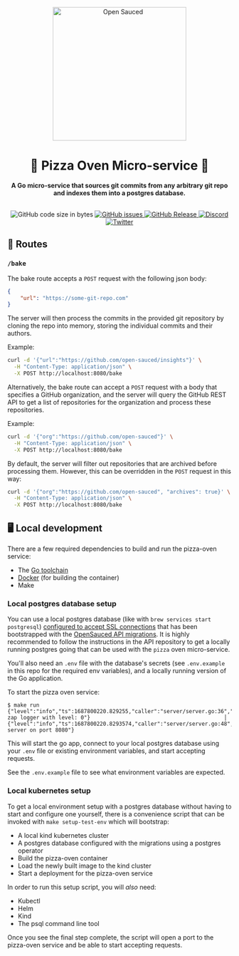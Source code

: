 <div align="center">
  <br>
  <img alt="Open Sauced" src="https://i.ibb.co/7jPXt0Z/logo1-92f1a87f.png" width="300px">
  <h1>🍕 Pizza Oven Micro-service 🍕</h1>
  <strong>A Go micro-service that sources git commits from any arbitrary git repo and indexes them into a postgres database.</strong>
  <br>
</div>
<br>
<p align="center">
  <img src="https://img.shields.io/github/languages/code-size/open-sauced/pizza" alt="GitHub code size in bytes">
  <a href="https://github.com/open-sauced/pizza/issues">
    <img src="https://img.shields.io/github/issues/open-sauced/pizza" alt="GitHub issues">
  </a>
  <a href="https://github.com/open-sauced/api.opensauced.pizza/releases">
    <img src="https://img.shields.io/github/v/release/open-sauced/pizza.svg?style=flat" alt="GitHub Release">
  </a>
  <a href="https://discord.gg/U2peSNf23P">
    <img src="https://img.shields.io/discord/714698561081704529.svg?label=&logo=discord&logoColor=ffffff&color=7389D8&labelColor=6A7EC2" alt="Discord">
  </a>
  <a href="https://twitter.com/saucedopen">
    <img src="https://img.shields.io/twitter/follow/saucedopen?label=Follow&style=social" alt="Twitter">
  </a>
</p>

## 🚀 Routes

### `/bake`

The bake route accepts a `POST` request with the following json body:

```json
{
    "url": "https://some-git-repo.com"
}
```

The server will then process the commits in the provided git repository by
cloning the repo into memory, storing the individual commits and their authors.

Example:

```bash
curl -d '{"url":"https://github.com/open-sauced/insights"}' \
  -H "Content-Type: application/json" \
  -X POST http://localhost:8080/bake
```

Alternatively, the bake route can accept a `POST` request with a body that specifies
a GitHub organization, and the server will query the GitHub REST API to get a list of 
repositories for the organization and process these repositories. 

Example:

```bash
curl -d '{"org":"https://github.com/open-sauced"}' \
  -H "Content-Type: application/json" \
  -X POST http://localhost:8080/bake
```

By default, the server will filter out repositories that are archived before processing
them. However, this can be overridden in the `POST` request in this way:

```bash
curl -d '{"org":"https://github.com/open-sauced", "archives": true}' \
  -H "Content-Type: application/json" \
  -X POST http://localhost:8080/bake
```

## 🖥️ Local development

There are a few required dependencies to build and run the pizza-oven service:

- The [Go toolchain](https://go.dev/doc/install)
- [Docker](https://docs.docker.com/engine/install/) (for building the container)
- Make

### Local postgres database setup

You can use a local postgres database (like with `brew services start postgresql`)
[configured to accept SSL connections](https://www.postgresql.org/docs/current/ssl-tcp.html)
that has been bootstrapped with the [OpenSauced API migrations](https://github.com/open-sauced/api/tree/beta/migrations).
It is highly recommended to follow the instructions in the API repository to get a locally running postgres going
that can be used with the `pizza` oven micro-service.

You'll also need an `.env` file with the database's secrets
(see `.env.example` in this repo for the required env variables),
and a locally running version of the Go application.

To start the pizza oven service:

```
$ make run
{"level":"info","ts":1687800220.829255,"caller":"server/server.go:36","msg":"initiated zap logger with level: 0"}                                          │
{"level":"info","ts":1687800220.8293574,"caller":"server/server.go:48","msg":"Starting server on port 8080"}
```

This will start the go app, connect to your local postgres database
using your `.env` file or existing environment variables,
and start accepting requests.

See the `.env.example` file to see what environment variables are expected.

### Local kubernetes setup

To get a local environment setup with a postgres database without having to start and configure one yourself,
there is a convenience script that can be invoked with `make setup-test-env` which will bootstrap:
- A local kind kubernetes cluster
- A postgres database configured with the migrations using a postgres operator
- Build the pizza-oven container
- Load the newly built image to the kind cluster
- Start a deployment for the pizza-oven service

In order to run this setup script, you will _also_ need:
- Kubectl
- Helm
- Kind
- The psql command line tool

Once you see the final step complete, the script will open a port to the pizza-oven service
and be able to start accepting requests.

